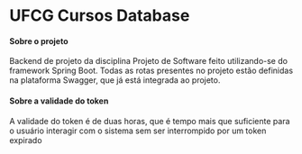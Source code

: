 # UFCG Cursos Database

#### Sobre o projeto

Backend de projeto da disciplina Projeto de Software feito utilizando-se do framework Spring Boot.
Todas as rotas presentes no projeto estão definidas na plataforma Swagger, que já está integrada ao projeto.

#### Sobre a validade do token

A validade do token é de duas horas, que é tempo mais que suficiente para o usuário interagir com o sistema sem ser interrompido por um token expirado

